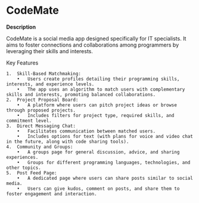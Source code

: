 # **CodeMate**

**Description**

CodeMate is a social media app designed specifically for IT specialists. It aims to foster connections and collaborations among programmers by leveraging their skills and interests.

Key Features

	1.	Skill-Based Matchmaking:
		•	Users create profiles detailing their programming skills, interests, and experience levels.
		•	The app uses an algorithm to match users with complementary skills and interests, promoting balanced collaborations.
	2.	Project Proposal Board:
		•	A platform where users can pitch project ideas or browse through proposed projects.
		•	Includes filters for project type, required skills, and commitment level.
	3.	Direct Messaging Chat:
		•	Facilitates communication between matched users.
		•	Includes options for text (with plans for voice and video chat in the future, along with code sharing tools).
	4.	Community and Groups:
		•	A groups page for general discussion, advice, and sharing experiences.
		•	Groups for different programming languages, technologies, and other topics.
	5.	Post Feed Page:
		•	A dedicated page where users can share posts similar to social media.
		•	Users can give kudos, comment on posts, and share them to foster engagement and interaction.
